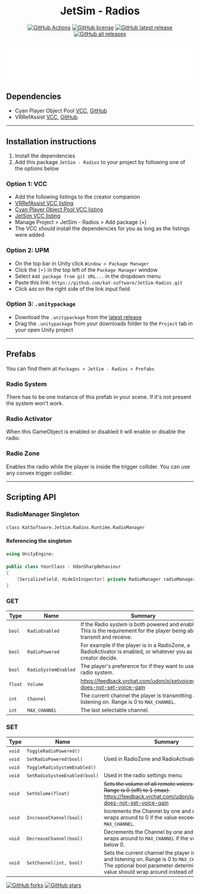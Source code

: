 
<h1 align="center">JetSim - Radios</h1>

<div align=center>
  <a href="https://github.com/kat-software/JetSim-Radios/actions"><img alt="GitHub Actions" src="https://img.shields.io/github/actions/workflow/status/kat-software/JetSim-Radios/release.yml?style=for-the-badge"></a>
  <a href="https://github.com/kat-software/JetSim-Radios?tab=MIT-1-ov-file"><img alt="GitHub license" src="https://img.shields.io/github/license/kat-software/JetSim-Radios?color=blue&style=for-the-badge"></a>
  <a href="https://github.com/kat-software/JetSim-Radios/releases/latest/"><img alt="GitHub latest release" src="https://img.shields.io/github/v/release/kat-software/JetSim-Radios?logo=unity&style=for-the-badge"></a>
  <a href="https://github.com/kat-software/JetSim-Radios/releases/"><img alt="GitHub all releases" src="https://img.shields.io/github/downloads/kat-software/JetSim-Radios/total?color=blue&style=for-the-badge"></a>
</div>

![JetSim](https://raw.githubusercontent.com/KitKat4191/JetSim-VCC-Listing/main/Website/banner.png)

## Dependencies

* Cyan Player Object Pool [VCC](https://cyanlaser.github.io/CyanPlayerObjectPool/), [GitHub](https://github.com/CyanLaser/CyanPlayerObjectPool)
* VRRefAssist [VCC](https://livedimensions.github.io/VRRefAssist/), [GitHub](https://github.com/LiveDimensions/VRRefAssist).

___

## Installation instructions

1. Install the dependencies
2. Add this package `JetSim - Radios` to your project by following one of the options below

### Option 1: VCC

* Add the following listings to the creator companion
* [VRRefAssist VCC listing](https://livedimensions.github.io/VRRefAssist/)
* [Cyan Player Object Pool VCC listing](https://cyanlaser.github.io/CyanPlayerObjectPool/)
* [JetSim VCC listing](https://kitkat4191.github.io/JetSim-VCC-Listing/)
* Manage Project > JetSim - Radios > Add package (+)
* The VCC *should* install the dependencies for you as long as the listings were added

### Option 2: UPM

* On the top bar in Unity click `Window > Package Manager`
* Click the `[+]` in the top left of the `Package Manager` window
* Select `Add package from git URL...` in the dropdown menu
* Paste this link: `https://github.com/kat-software/JetSim-Radios.git`
* Click `Add` on the right side of the link input field

### Option 3: `.unitypackage`

* Download the `.unitypackage` from the [latest release](https://github.com/kat-software/JetSim-Radios/releases/latest)
* Drag the `.unitypackage` from your downloads folder to the `Project` tab in your open Unity project

---

## Prefabs

You can find them at `Packages > JetSim - Radios > Prefabs`

### Radio System

There has to be one instance of this prefab in your scene. If it's not present the system won't work.

### Radio Activator

When this GameObject is enabled or disabled it will enable or disable the radio.

### Radio Zone

Enables the radio while the player is inside the trigger collider. You can use any convex trigger collider.

---

## Scripting API

### RadioManager Singleton

`class KatSoftware.JetSim.Radios.Runtime.RadioManager`

#### Referencing the singleton

```cs
using UnityEngine;

public class YourClass : UdonSharpBehaviour
{
    [SerializeField, HideInInspector] private RadioManager radioManager; // This reference is set automatically by VRRefAssist.
}
```

### GET

| Type    | Name                 | Summary                                                                                                                     |
|---------|----------------------|-----------------------------------------------------------------------------------------------------------------------------|
| `bool`  | `RadioEnabled`       | If the Radio system is both powered and enabled. This is the requirement for the player being able to transmit and receive. |
| `bool`  | `RadioPowered`       | For example if the player is in a RadioZone, a RadioActivator is enabled, or whatever you as the creator decide.            |
| `bool`  | `RadioSystemEnabled` | The player's preference for if they want to use the radio system.                                                           |
| `float` | `Volume`             | https://feedback.vrchat.com/udon/p/setvoicegain-does-not-set-voice-gain                                                     |
| `int`   | `Channel`            | The current channel the player is transmitting and listening on. Range is 0 to `MAX_CHANNEL`.                               |
| `int`   | `MAX_CHANNEL`        | The last selectable channel.                                                                                                |

### SET

| Type   | Name                          | Summary                                                                                                                                                                                          |
|--------|-------------------------------|--------------------------------------------------------------------------------------------------------------------------------------------------------------------------------------------------|
| `void` | `ToggleRadioPowered()`        |                                                                                                                                                                                                  |
| `void` | `SetRadioPowered(bool)`       | Used in RadioZone and RadioActivator.                                                                                                                                                            |
| `void` | `ToggleRadioSystemEnabled()`  |                                                                                                                                                                                                  |
| `void` | `SetRadioSystemEnabled(bool)` | Used in the radio settings menu.                                                                                                                                                                 |
| `void` | `SetVolume(float)`            | ~~Sets the volume of all remote voices on the radio. Range is 0 (off) to 1 (max).~~ <br/>https://feedback.vrchat.com/udon/p/setvoicegain-does-not-set-voice-gain                                 |
| `void` | `IncreaseChannel(bool)`       | Increments the Channel by one and optionally wraps around to 0 if the value exceeded `MAX_CHANNEL`.                                                                                              |
| `void` | `DecreaseChannel(bool)`       | Decrements the Channel by one and optionally wraps around to `MAX_CHANNEL` if the value drops below 0.                                                                                           |
| `void` | `SetChannel(int, bool)`       | Sets the current channel the player is transmitting and listening on. Range is 0 to `MAX_CHANNEL`. <br/>The optional bool parameter determines if the value should wrap around instead of clamp. |

[![GitHub forks](https://img.shields.io/github/forks/kat-software/JetSim-Radios.svg?style=social&label=Fork)](https://github.com/kat-software/JetSim-Radios/fork) [![GitHub stars](https://img.shields.io/github/stars/kat-software/JetSim-Radios.svg?style=social&label=Stars)](https://github.com/kat-software/JetSim-Radios/stargazers)
